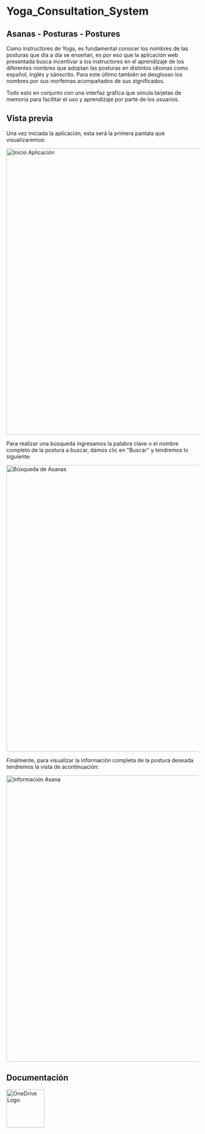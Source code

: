 # Yoga_Consultation_System

## Asanas - Posturas - Postures

Como instructores de Yoga, es fundamental conocer los nombres de las posturas que día a día se enseñan, es por eso que la aplicación web presentada busca incentivar a los instructores en el aprendizaje de los diferentes nombres que adoptan las posturas en distintos idiomas como español, inglés y sánscrito. Para este último también se desglosan los nombres por sus morfemas acompañados de sus significados. 

Todo esto en conjunto con una interfaz gráfica que simula tarjetas de memoria para facilitar el uso y aprendizaje por parte de los usuarios. 

## Vista previa
Una vez iniciada la aplicación, esta será la primera pantala que visualizaremos: 
</hr>
<img src="https://github.com/martin-men/Yoga_Consultation_System/blob/91322b3b29569f6119493539026eaf121e162351/Vista%20Previa/inicio.png" alt ="Inicio Aplicación" width ="750px">

Para realizar una búsqueda ingresamos la palabra clave o el nombre completo de la postura a buscar, damos clic en "Buscar" y tendremos lo siguiente:
</hr>
<img src="https://github.com/martin-men/Yoga_Consultation_System/blob/91322b3b29569f6119493539026eaf121e162351/Vista%20Previa/busqueda.png" alt ="Búsqueda de Asanas" width ="750px">

Finalmente, para visualizar la información completa de la postura deseada tendremos la vista de acontinuación: 
</hr>
<img src="https://github.com/martin-men/Yoga_Consultation_System/blob/91322b3b29569f6119493539026eaf121e162351/Vista%20Previa/asana.png" alt ="Información Asana" width ="750px">

## Documentación
<a href ="https://epnecuador-my.sharepoint.com/:f:/g/personal/daniela_colcha_epn_edu_ec/ErVhK6C4I35AjX4Mkjp8VEEBr4kntR_289ToY_b20r3_BA?e=6hiDdS" target = "_"> <img src="https://img.shields.io/badge/OneDrive-0078D4.svg?style=for-the-badge&logo=microsoftonedrive&logoColor=white" alt="OneDrive Logo" width="100px" /></a>
